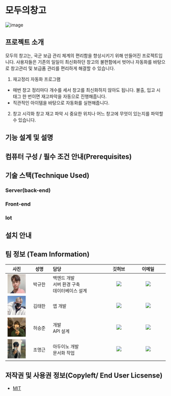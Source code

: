 # 모두의창고

![image](https://user-images.githubusercontent.com/81310047/136657199-26290e89-19f4-4573-b7f3-6895ab4f4dad.png)


## 프로젝트 소개

모두의 창고는, 국군 보급 관리 체계의 편리함을 향상시키기 위해 만들어진 프로젝트입니다. 사용자들은 기존의 일일이 최신화하던 창고의 불편함에서 벗어나 자동화를 바탕으로 창고관리 및 보급품 관리를 편리하게 해결할 수 있습니다.
1. 재고정리 자동화 프로그램
- 매번 창고 정리마다 개수를 세서 창고를 최신화하지 않아도 됩니다. 불출, 입고 시 태그 한 번이면 재고파악을 자동으로 진행해줍니다.
- 직관적인 아이템을 바탕으로 자동화를 실현해줍니다.
2. 창고 시각화
창고 재고 파악 시 중요한 위치나 어느 창고에 무엇이 있는지를 파악할 수 있습니다.

## 기능 설계 및 설명



## 컴퓨터 구성 / 필수 조건 안내(Prerequisites)


## 기술 스택(Technique Used)
### Server(back-end)

### Front-end

### Iot


## 설치 안내


## 팀 정보 (Team Information)
<table width="788">
<thead>
<tr>
<th width="100" align="center">사진</th>
<th width="100" align="center">성명</th>
<th width="150" align="left">담당</th>
<th width="100" align="center">깃허브</th>
<th width="175" align="center">이메일</th>
</tr> 
</thead>
<tbody>
<tr>
<td width="100" align="center"><img src="/image/박규한.jpg" width="60" height="60"></td>
<td width="100" align="center">박규한</td>
<td width="150">백엔드 개발<br>서버 환경 구축<br>데이터베이스 설계</td>
<td width="100" align="center">
	<a href="https://github.com/rbgksqkr">
		<img src="http://img.shields.io/badge/rbgksqkr-655ced?style=social&logo=github"/>
	</a>
</td>
<td width="175" align="center">
	<a href="mailto:rbgks1937@gmail.com"><img src="https://img.shields.io/static/v1?label=&message=rbgks1937@gmail.com&color=orange&style=flat-square&logo=gmail"></a>
	</td>
</tr>
<tr>
<td width="100" align="center"><img src="/image/김태한.jpg" width="60" height="60"></td>
<td width="100" align="center">김태한</td>
<td width="300">앱 개발<br></td>
</td>
<td width="100" align="center">
	<a href="https://github.com/TaehanKim00">
		<img src="http://img.shields.io/badge/TaehanKim00-655ced?style=social&logo=github"/>
	</a>
</td>
<td width="175" align="center">
	<a href="mailto:tk5582lm@gmail.com"><img src="https://img.shields.io/static/v1?label=&message=tk5582lm@gmail.com&color=green&style=flat-square&logo=gmail"></a>
	</td>
</tr>
<tr>
<td width="100" align="center"><img src="/image/허승준.jpg" width="60" height="60"></td>
<td width="100" align="center">허승준</td>
<td width="300"> 개발<br>API 설계<br></td>
</td>
<td width="100" align="center">
	<a href="https://github.com/superjunn">
		<img src="http://img.shields.io/badge/superjunn-655ced?style=social&logo=github"/>
	</a>
</td>
<td width="175" align="center">
	<a href="mailto:superjunn00@gmail.com.com"><img src="https://img.shields.io/static/v1?label=&message=superjunn00@gmail.com&color=green&style=flat-square&logo=gmail"></a>
	</td>
</tr>
<tr>
<td width="100" align="center"><img src="/image/조명근.PNG" width="60" height="60"></td>
<td width="100" align="center">조명근</td>
<td width="300">아두이노 개발<br>문서화 작업<br></td>
</td>
<td width="100" align="center">
	<a href="https://github.com/realisshomyang">
		<img src="http://img.shields.io/badge/realisshomyang-655ced?style=social&logo=github"/>
	</a>
</td>
<td width="175" align="center">
	<a href="mailto:mgmg612@gmail.com"><img src="https://img.shields.io/static/v1?label=&message=mgmg612@gmail.com&color=green&style=flat-square&logo=gmail"></a>
	</td>
</tr>
</tr>
</tbody>
</table>


## 저작권 및 사용권 정보(Copyleft/ End User Licsense)
 * [MIT](https://github.com/osamhack2021/WEB_APP_IOT_ModuChangGo_Chang-keeper/blob/main/LICENSE)
